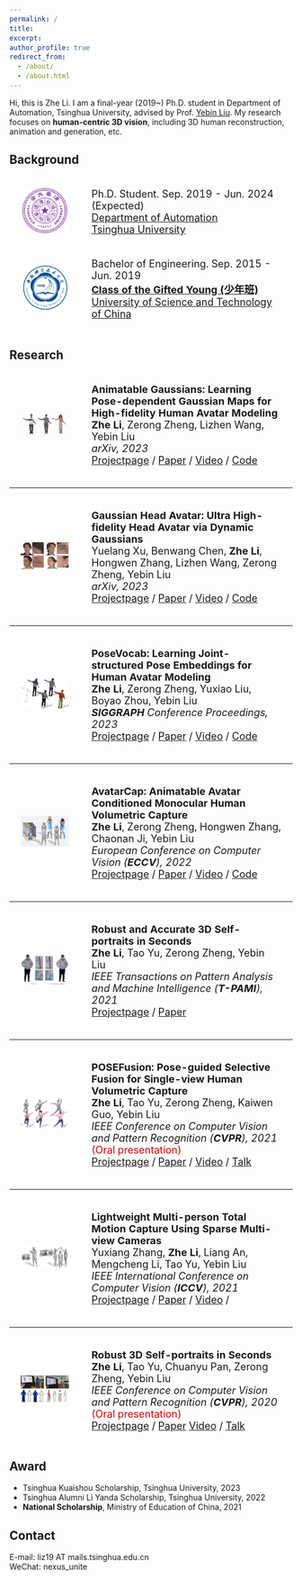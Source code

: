 ```yaml
---
permalink: /
title: 
excerpt: 
author_profile: true
redirect_from: 
  - /about/
  - /about.html
---
```


Hi, this is Zhe Li. I am a final-year (2019~) Ph.D. student in Department of Automation, Tsinghua University, advised by Prof. [Yebin Liu](http://www.liuyebin.com/).
My research focuses on **human-centric 3D vision**, including 3D human reconstruction, animation and generation, etc.


## Background

<div>
<table style="width:100%;border:none;border-spacing:0px;border-collapse:separate;margin-right:auto;margin-left:auto;font-size: large">
<tr>
<td style="padding:20px;width:25%;vertical-align:middle;border:none" align="center">
<img width="80" src="../images/tsinghua.png"/> 
</td>
<td style="padding:20px;width:75%;vertical-align:middle;border: none" align="left">
Ph.D. Student. Sep. 2019 - Jun. 2024 (Expected)<br>
<a href="http://www.au.tsinghua.edu.cn/">Department of Automation</a><br>
<a href="https://www.tsinghua.edu.cn/en/index.html">Tsinghua University</a><br>
</td>
</tr>

<tr>
<td style="padding:20px;width:25%;vertical-align:middle;border:none" align="center">
<img width="80" src="../images/ustc.png"/> 
</td>
<td style="padding:20px;width:75%;vertical-align:middle;border: none" align="left">
Bachelor of Engineering. Sep. 2015 - Jun. 2019<br>
<a href="https://sgy.ustc.edu.cn/"><b>Class of the Gifted Young (少年班)</b></a><br>
<a href="http://en.ustc.edu.cn/">University of Science and Technology of China</a><br>
</td>
</tr>
</table>    
</div>


## Research

<div>
<table style="width:100%;border:none;border-spacing:0px;border-collapse:separate;margin-right:auto;margin-left:auto;font-size: large">
<tr>
<td style="padding:20px;width:25%;vertical-align:middle;border:none" align="center">
<img width="160" src="../images/ani_gaussians.gif"/>
</td>
<td style="padding:20px;width:75%;vertical-align:middle;border: none" align="left">
<b>Animatable Gaussians: Learning Pose-dependent Gaussian Maps for High-fidelity Human Avatar Modeling</b><br>
<b>Zhe Li</b>, Zerong Zheng, Lizhen Wang, Yebin Liu<br>
<i>arXiv, 2023</i><br>
<a href="https://animatable-gaussians.github.io/"><i class="fas fa-fw fa-globe"></i>Projectpage</a> /
<a href="https://arxiv.org/pdf/2311.16096.pdf"><i class="fas fa-fw fa-file-pdf"></i>Paper</a> /
<a href="https://www.youtube.com/watch?v=kOmZxD0HxZI"><i class="fas fa-fw fa-video"></i>Video</a> /
<a href="https://github.com/lizhe00/AnimatableGaussians"><i class="fab fa-fw fa-github fa-github"></i>Code</a>
</td>
</tr>
</table>
</div>

---

<div>
<table style="width:100%;border:none;border-spacing:0px;border-collapse:separate;margin-right:auto;margin-left:auto;font-size: large">
<tr>
<td style="padding:20px;width:25%;vertical-align:middle;border:none" align="center">
<img width="160" src="../images/gaussianhead.jpg"/>
</td>
<td style="padding:20px;width:75%;vertical-align:middle;border: none" align="left">
<b>Gaussian Head Avatar: Ultra High-fidelity Head Avatar via Dynamic Gaussians</b><br>
Yuelang Xu, Benwang Chen, <b>Zhe Li</b>, Hongwen Zhang, Lizhen Wang, Zerong Zheng, Yebin Liu<br>
<i>arXiv, 2023</i><br>
<a href="https://yuelangx.github.io/gaussianheadavatar/"><i class="fas fa-fw fa-globe"></i>Projectpage</a> /
<a href="https://arxiv.org/abs/2312.03029.pdf"><i class="fas fa-fw fa-file-pdf"></i>Paper</a> /
<a href="https://www.youtube.com/watch?v=kvrrI3EoM5g"><i class="fas fa-fw fa-video"></i>Video</a> /
<a href="https://github.com/YuelangX/Gaussian-Head-Avatar"><i class="fab fa-fw fa-github fa-github"></i>Code</a>
</td>
</tr>
</table>
</div>

---

<div>
<table style="width:100%;border:none;border-spacing:0px;border-collapse:separate;margin-right:auto;margin-left:auto;font-size: large">
<tr>
<td style="padding:20px;width:25%;vertical-align:middle;border:none" align="center">
<img width="160" src="../images/sig23_posevocab.jpg"/>
</td>
<td style="padding:20px;width:75%;vertical-align:middle;border: none" align="left">
<b>PoseVocab: Learning Joint-structured Pose Embeddings for Human Avatar Modeling</b><br>
<b>Zhe Li</b>, Zerong Zheng, Yuxiao Liu, Boyao Zhou, Yebin Liu<br>
<i><b>SIGGRAPH</b> Conference Proceedings, 2023</i><br>
<a href="https://lizhe00.github.io/projects/posevocab/"><i class="fas fa-fw fa-globe"></i>Projectpage</a> /
<a href="https://arxiv.org/pdf/2304.13006.pdf"><i class="fas fa-fw fa-file-pdf"></i>Paper</a> /
<a href="https://youtu.be/L-kg74A6yNc"><i class="fas fa-fw fa-video"></i>Video</a> /
<a href="https://github.com/lizhe00/PoseVocab"><i class="fab fa-fw fa-github fa-github"></i>Code</a>
</td>
</tr>
</table>
</div>

---

<div>
<table style="width:100%;border:none;border-spacing:0px;border-collapse:separate;margin-right:auto;margin-left:auto;font-size: large">
<tr>
<td style="padding:20px;width:25%;vertical-align:middle;border:none" align="center">
<img width="160" src="../images/eccv22_avatarcap.jpg"/>
</td>
<td style="padding:20px;width:75%;vertical-align:middle;border: none" align="left">
<b>AvatarCap: Animatable Avatar Conditioned Monocular Human Volumetric Capture</b><br>
<b>Zhe Li</b>, Zerong Zheng, Hongwen Zhang, Chaonan Ji, Yebin Liu<br>
<i>European Conference on Computer Vision (<b>ECCV</b>), 2022</i><br>
<a href="http://www.liuyebin.com/avatarcap/avatarcap.html"><i class="fas fa-fw fa-globe"></i>Projectpage</a> /
<a href="https://arxiv.org/pdf/2207.02031.pdf"><i class="fas fa-fw fa-file-pdf"></i>Paper</a> /
<a href="http://www.liuyebin.com/avatarcap/assets/supp_video.mp4"><i class="fas fa-fw fa-video"></i>Video</a> /
<a href="https://github.com/lizhe00/AvatarCap"><i class="fab fa-fw fa-github fa-github"></i>Code</a>
</td>
</tr>
</table>
</div>

---

<div>
<table style="width:100%;border:none;border-spacing:0px;border-collapse:separate;margin-right:auto;margin-left:auto;font-size: large">
<tr>
<td style="padding:20px;width:25%;vertical-align:middle;border:none" align="center">
<img width="160" src="../images/tpami21_portrait.jpg"/>
</td>
<td style="padding:20px;width:75%;vertical-align:middle;border: none" align="left">
<b>Robust and Accurate 3D Self-portraits in Seconds</b><br>
<b>Zhe Li</b>, Tao Yu, Zerong Zheng, Yebin Liu<br>
<i>IEEE Transactions on Pattern Analysis and Machine Intelligence (<b>T-PAMI</b>), 2021</i><br>
<a href="http://www.liuyebin.com/portrait/portrait.html"><i class="fas fa-fw fa-globe"></i>Projectpage</a> /
<a href="https://ieeexplore.ieee.org/document/9540284/"><i class="fas fa-fw fa-file-pdf"></i>Paper</a>
</td>
</tr>
</table>
</div>

---

<div>
<table style="width:100%;border:none;border-spacing:0px;border-collapse:separate;margin-right:auto;margin-left:auto;font-size: large">
<tr>
<td style="padding:20px;width:25%;vertical-align:middle;border:none" align="center">
<img width="160" src="../images/cvpr21_posefusion.jpg"/>
</td>
<td style="padding:20px;width:75%;vertical-align:middle;border: none" align="left">
<b>POSEFusion: Pose-guided Selective Fusion for Single-view Human Volumetric Capture</b><br>
<b>Zhe Li</b>, Tao Yu, Zerong Zheng, Kaiwen Guo, Yebin Liu<br>
<i>IEEE Conference on Computer Vision and Pattern Recognition (<b>CVPR</b>), 2021</i>  <font color="#dd0000">(Oral presentation)</font><br>
<a href="http://www.liuyebin.com/posefusion/posefusion.html"><i class="fas fa-fw fa-globe"></i>Projectpage</a> /
<a href="https://arxiv.org/pdf/2103.15331.pdf"><i class="fas fa-fw fa-file-pdf"></i>Paper</a> /
<a href="http://www.liuyebin.com/posefusion/assets/supp_video.mp4"><i class="fas fa-fw fa-video"></i>Video</a> /
<a href="https://youtu.be/34jrPLkiPrw"><i class="fas fa-fw fa-video"></i>Talk</a><br>
</td>
</tr>
</table>
</div>

---

<div>
<table style="width:100%;border:none;border-spacing:0px;border-collapse:separate;margin-right:auto;margin-left:auto;font-size: large">
<tr>
<td style="padding:20px;width:25%;vertical-align:middle;border:none" align="center">
<img width="160" src="../images/iccv21_lwtotalcap.jpg"/>
</td>
<td style="padding:20px;width:75%;vertical-align:middle;border: none" align="left">
<b>Lightweight Multi-person Total Motion Capture Using Sparse Multi-view Cameras</b><br>
Yuxiang Zhang, <b>Zhe Li</b>, Liang An, Mengcheng Li, Tao Yu, Yebin Liu<br>
<i>IEEE International Conference on Computer Vision (<b>ICCV</b>), 2021</i><br>
<a href="http://www.liuyebin.com/lwtotalcap/lwtotalcap.html"><i class="fas fa-fw fa-globe"></i>Projectpage</a> /
<a href="https://arxiv.org/pdf/2108.10378.pdf"><i class="fas fa-fw fa-file-pdf"></i>Paper</a> /
<a href="http://www.liuyebin.com/lwtotalcap/assets/video.mp4"><i class="fas fa-fw fa-video"></i>Video</a> /
</td>
</tr>
</table>
</div>

---

<div>
<table style="width:100%;border:none;border-spacing:0px;border-collapse:separate;margin-right:auto;margin-left:auto;font-size: large">
<tr>
<td style="padding:20px;width:25%;vertical-align:middle;border:none" align="center">
<img width="160" src="../images/cvpr20_portrait.jpg"/>
</td>
<td style="padding:20px;width:75%;vertical-align:middle;border: none" align="left">
<b>Robust 3D Self-portraits in Seconds</b><br>
<b>Zhe Li</b>, Tao Yu, Chuanyu Pan, Zerong Zheng, Yebin Liu<br>
<i>IEEE Conference on Computer Vision and Pattern Recognition (<b>CVPR</b>), 2020</i>  <font color="#dd0000">(Oral presentation)</font><br>
<a href="http://www.liuyebin.com/portrait/portrait.html"><i class="fas fa-fw fa-globe"></i>Projectpage</a> /
<a href="http://openaccess.thecvf.com/content_CVPR_2020/papers/Li_Robust_3D_Self-Portraits_in_Seconds_CVPR_2020_paper.pdf"><i class="fas fa-fw fa-file-pdf"></i>Paper</a>
<a href="http://www.liuyebin.com/portrait/assets/portrait.mp4"><i class="fas fa-fw fa-video"></i>Video</a> /
<a href="https://youtu.be/nx-pzk12hLY"><i class="fas fa-fw fa-video"></i>Talk</a><br>
</td>
</tr>
</table>
</div>

## Award
+ Tsinghua Kuaishou Scholarship, Tsinghua University, 2023
+ Tsinghua Alumni Li Yanda Scholarship, Tsinghua University, 2022
+ <b>National Scholarship</b>, Ministry of Education of China, 2021

## Contact
E-mail: liz19 AT mails.tsinghua.edu.cn<br>
WeChat: nexus_unite